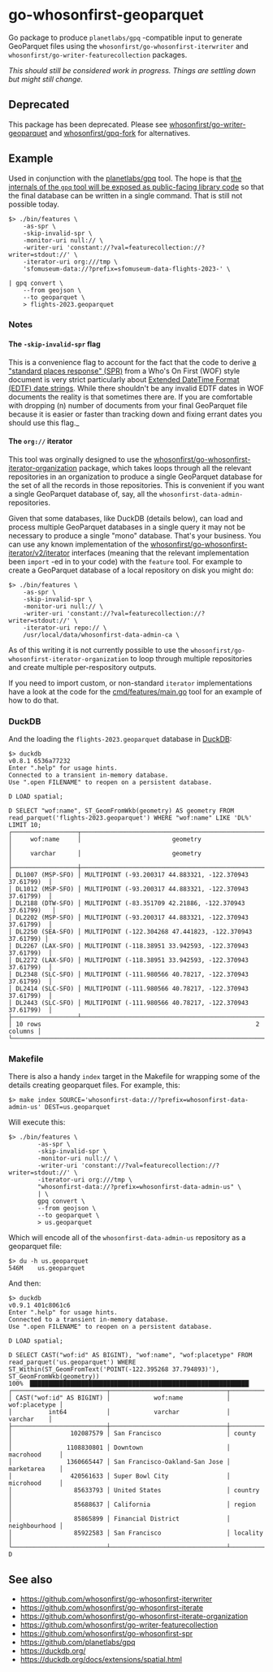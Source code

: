 # go-whosonfirst-geoparquet

Go package to produce `planetlabs/gpq` -compatible input to generate GeoParquet files using the `whosonfirst/go-whosonfirst-iterwriter` and `whosonfirst/go-writer-featurecollection` packages.

_This should still be considered work in progress. Things are settling down but might still change._

## Deprecated

This package has been deprecated. Please see [whosonfirst/go-writer-geoparquet](https://github.com/whosonfirst/go-writer-geoparquet) and [whosonfirst/gpq-fork](https://github.com/whosonfirst/gpq-fork) for alternatives.

## Example

Used in conjunction with the [planetlabs/gpq](https://github.com/planetlabs/gpq) tool. The hope is that [the internals of the `gpq` tool will be exposed as public-facing library code](https://github.com/planetlabs/gpq/issues/113) so that the final database can be written in a single command. That is still not possible today.

```
$> ./bin/features \
	-as-spr \
	-skip-invalid-spr \
	-monitor-uri null:// \
	-writer-uri 'constant://?val=featurecollection://?writer=stdout://' \
	-iterator-uri org:///tmp \
	'sfomuseum-data://?prefix=sfomuseum-data-flights-2023-' \

| gpq convert \
	--from geojson \
	--to geoparquet \
	> flights-2023.geoparquet
```

### Notes

#### The `-skip-invalid-spr` flag

This is a convenience flag to account for the fact that the code to derive [a "standard places response" (SPR)](https://github.com/whosonfirst/go-whosonfirst-spr) from a Who's On First (WOF) style document is very strict particularly about [Extended DateTime Format (EDTF) date strings](https://github.com/sfomuseum/go-edtf). While there shouldn't be any invalid EDTF dates in WOF documents the reality is that sometimes there are. If you are comfortable with dropping (n) number of documents from your final GeoParquet file because it is easier or faster than tracking down and fixing errant dates you should use this flag._

#### The `org://` iterator

This tool was orginally designed to use the [whosonfirst/go-whosonfirst-iterator-organization](https://github.com/whosonfirst/go-whosonfirst-iterate-organization) package, which takes loops through all the relevant repositories in an organization to produce a single GeoParquet database for the set of all the records in those repositories. This is convenient if you want a single GeoParquet database of, say, all the `whosonfirst-data-admin-` repositories.

Given that some databases, like DuckDB (details below), can load and process multiple GeoParquet databases in a single query it may not be necessary to produce a single "mono" database. That's your business. You can use any known  implementation of the [whosonfirst/go-whosonfirst-iterator/v2/iterator](https://github.com/whosonfirst/go-whosonfirst-iterate) interfaces (meaning that the relevant implementation been `import` -ed in to your code) with the `feature` tool. For example to create a GeoParquet database of a local repository on disk you might do:

```
$> ./bin/features \
	-as-spr \
	-skip-invalid-spr \
	-monitor-uri null:// \
	-writer-uri 'constant://?val=featurecollection://?writer=stdout://' \
	-iterator-uri repo:// \
	/usr/local/data/whosonfirst-data-admin-ca \
```

As of this writing it is not currently possible to use the `whosonfirst/go-whosonfirst-iterator-organization` to loop through multiple repositories and create multiple per-respository outputs. 

If you need to import custom, or non-standard `iterator` implementations have a look at the code for the [cmd/features/main.go](cmd/features/main.go) tool for an example of how to do that.

### DuckDB

And the loading the `flights-2023.geoparquet` database in [DuckDB](https://duckdb.org/docs/extensions/spatial.html):

```
$> duckdb
v0.8.1 6536a77232
Enter ".help" for usage hints.
Connected to a transient in-memory database.
Use ".open FILENAME" to reopen on a persistent database.

D LOAD spatial;

D SELECT "wof:name", ST_GeomFromWkb(geometry) AS geometry FROM read_parquet('flights-2023.geoparquet') WHERE "wof:name" LIKE 'DL%' LIMIT 10;
┌──────────────────┬──────────────────────────────────────────────────────────┐
│     wof:name     │                         geometry                         │
│     varchar      │                         geometry                         │
├──────────────────┼──────────────────────────────────────────────────────────┤
│ DL1007 (MSP-SFO) │ MULTIPOINT (-93.200317 44.883321, -122.370943 37.61799)  │
│ DL1012 (MSP-SFO) │ MULTIPOINT (-93.200317 44.883321, -122.370943 37.61799)  │
│ DL2188 (DTW-SFO) │ MULTIPOINT (-83.351709 42.21886, -122.370943 37.61799)   │
│ DL2202 (MSP-SFO) │ MULTIPOINT (-93.200317 44.883321, -122.370943 37.61799)  │
│ DL2250 (SEA-SFO) │ MULTIPOINT (-122.304268 47.441823, -122.370943 37.61799) │
│ DL2267 (LAX-SFO) │ MULTIPOINT (-118.38951 33.942593, -122.370943 37.61799)  │
│ DL2272 (LAX-SFO) │ MULTIPOINT (-118.38951 33.942593, -122.370943 37.61799)  │
│ DL2348 (SLC-SFO) │ MULTIPOINT (-111.980566 40.78217, -122.370943 37.61799)  │
│ DL2414 (SLC-SFO) │ MULTIPOINT (-111.980566 40.78217, -122.370943 37.61799)  │
│ DL2443 (SLC-SFO) │ MULTIPOINT (-111.980566 40.78217, -122.370943 37.61799)  │
├──────────────────┴──────────────────────────────────────────────────────────┤
│ 10 rows                                                           2 columns │
└─────────────────────────────────────────────────────────────────────────────┘
```

### Makefile

There is also a handy `index` target in the Makefile for wrapping some of the details creating geoparquet files. For example, this:

```
$> make index SOURCE='whosonfirst-data://?prefix=whosonfirst-data-admin-us' DEST=us.geoparquet
```

Will execute this:

```
$> ./bin/features \
		-as-spr \
		-skip-invalid-spr \
		-monitor-uri null:// \
		-writer-uri 'constant://?val=featurecollection://?writer=stdout://' \
		-iterator-uri org:///tmp \
		"whosonfirst-data://?prefix=whosonfirst-data-admin-us" \
		| \
		gpq convert \
		--from geojson \
		--to geoparquet \
		> us.geoparquet
```

Which will encode all of the `whosonfirst-data-admin-us` repository as a geoparquet file:

```
$> du -h us.geoparquet 
546M	us.geoparquet
```

And then:

```
$> duckdb
v0.9.1 401c8061c6
Enter ".help" for usage hints.
Connected to a transient in-memory database.
Use ".open FILENAME" to reopen on a persistent database.

D LOAD spatial;

D SELECT CAST("wof:id" AS BIGINT), "wof:name", "wof:placetype" FROM read_parquet('us.geoparquet') WHERE ST_Within(ST_GeomFromText('POINT(-122.395268 37.794893)'), ST_GeomFromWkb(geometry))
100% ▕████████████████████████████████████████████████████████████▏ 
┌──────────────────────────┬────────────────────────────────┬───────────────┐
│ CAST("wof:id" AS BIGINT) │            wof:name            │ wof:placetype │
│          int64           │            varchar             │    varchar    │
├──────────────────────────┼────────────────────────────────┼───────────────┤
│                102087579 │ San Francisco                  │ county        │
│               1108830801 │ Downtown                       │ macrohood     │
│               1360665447 │ San Francisco-Oakland-San Jose │ marketarea    │
│                420561633 │ Super Bowl City                │ microhood     │
│                 85633793 │ United States                  │ country       │
│                 85688637 │ California                     │ region        │
│                 85865899 │ Financial District             │ neighbourhood │
│                 85922583 │ San Francisco                  │ locality      │
└──────────────────────────┴────────────────────────────────┴───────────────┘
D
```

## See also

* https://github.com/whosonfirst/go-whosonfirst-iterwriter
* https://github.com/whosonfirst/go-whosonfirst-iterate
* https://github.com/whosonfirst/go-whosonfirst-iterate-organization
* https://github.com/whosonfirst/go-writer-featurecollection
* https://github.com/whosonfirst/go-whosonfirst-spr
* https://github.com/planetlabs/gpq
* https://duckdb.org/
* https://duckdb.org/docs/extensions/spatial.html
